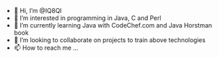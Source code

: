- 👋 Hi, I’m @IQ8QI
- 👀 I’m interested in programming in Java, C and Perl
- 🌱 I’m currently learning Java with CodeChef.com and Java Horstman book
- 💞️ I’m looking to collaborate on projects to train above technologies
- 📫 How to reach me ...

<!---
IQ8QI/IQ8QI is a ✨ special ✨ repository because its `README.md` (this file) appears on your GitHub profile.
You can click the Preview link to take a look at your changes.
--->

